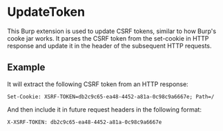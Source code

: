 # UpdateToken
This Burp extension is used to update CSRF tokens, similar to how Burp's cooke jar works. It parses the CSRF token from the set-cookie in HTTP response and update it in the header of the subsequent HTTP requests.

## Example
It will extract the following CSRF token from an HTTP response:
```
Set-Cookie: XSRF-TOKEN=db2c9c65-ea48-4452-a81a-0c98c9a6667e; Path=/
```

And then include it in future request headers in the following format:
```
X-XSRF-TOKEN: db2c9c65-ea48-4452-a81a-0c98c9a6667e
```

